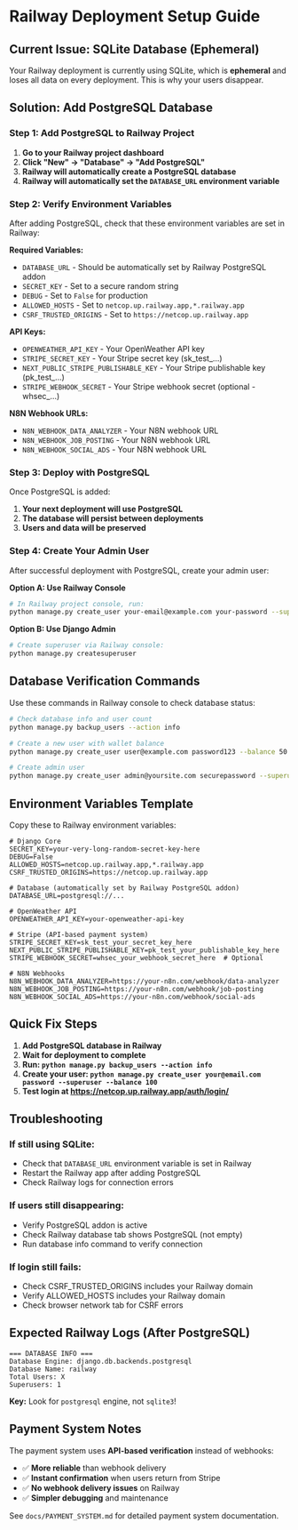 # Railway Deployment Setup Guide

## Current Issue: SQLite Database (Ephemeral)

Your Railway deployment is currently using SQLite, which is **ephemeral** and loses all data on every deployment. This is why your users disappear.

## Solution: Add PostgreSQL Database

### Step 1: Add PostgreSQL to Railway Project

1. **Go to your Railway project dashboard**
2. **Click "New" → "Database" → "Add PostgreSQL"**
3. **Railway will automatically create a PostgreSQL database**
4. **Railway will automatically set the `DATABASE_URL` environment variable**

### Step 2: Verify Environment Variables

After adding PostgreSQL, check that these environment variables are set in Railway:

**Required Variables:**
- `DATABASE_URL` - Should be automatically set by Railway PostgreSQL addon
- `SECRET_KEY` - Set to a secure random string
- `DEBUG` - Set to `False` for production
- `ALLOWED_HOSTS` - Set to `netcop.up.railway.app,*.railway.app`
- `CSRF_TRUSTED_ORIGINS` - Set to `https://netcop.up.railway.app`

**API Keys:**
- `OPENWEATHER_API_KEY` - Your OpenWeather API key
- `STRIPE_SECRET_KEY` - Your Stripe secret key (sk_test_...)
- `NEXT_PUBLIC_STRIPE_PUBLISHABLE_KEY` - Your Stripe publishable key (pk_test_...)
- `STRIPE_WEBHOOK_SECRET` - Your Stripe webhook secret (optional - whsec_...)

**N8N Webhook URLs:**
- `N8N_WEBHOOK_DATA_ANALYZER` - Your N8N webhook URL
- `N8N_WEBHOOK_JOB_POSTING` - Your N8N webhook URL  
- `N8N_WEBHOOK_SOCIAL_ADS` - Your N8N webhook URL

### Step 3: Deploy with PostgreSQL

Once PostgreSQL is added:

1. **Your next deployment will use PostgreSQL**
2. **The database will persist between deployments**
3. **Users and data will be preserved**

### Step 4: Create Your Admin User

After successful deployment with PostgreSQL, create your admin user:

**Option A: Use Railway Console**
```bash
# In Railway project console, run:
python manage.py create_user your-email@example.com your-password --superuser --balance 100
```

**Option B: Use Django Admin**
```bash
# Create superuser via Railway console:
python manage.py createsuperuser
```

## Database Verification Commands

Use these commands in Railway console to check database status:

```bash
# Check database info and user count
python manage.py backup_users --action info

# Create a new user with wallet balance
python manage.py create_user user@example.com password123 --balance 50.00

# Create admin user
python manage.py create_user admin@yoursite.com securepassword --superuser --balance 100
```

## Environment Variables Template

Copy these to Railway environment variables:

```env
# Django Core
SECRET_KEY=your-very-long-random-secret-key-here
DEBUG=False
ALLOWED_HOSTS=netcop.up.railway.app,*.railway.app
CSRF_TRUSTED_ORIGINS=https://netcop.up.railway.app

# Database (automatically set by Railway PostgreSQL addon)
DATABASE_URL=postgresql://...

# OpenWeather API
OPENWEATHER_API_KEY=your-openweather-api-key

# Stripe (API-based payment system)
STRIPE_SECRET_KEY=sk_test_your_secret_key_here
NEXT_PUBLIC_STRIPE_PUBLISHABLE_KEY=pk_test_your_publishable_key_here
STRIPE_WEBHOOK_SECRET=whsec_your_webhook_secret_here  # Optional

# N8N Webhooks
N8N_WEBHOOK_DATA_ANALYZER=https://your-n8n.com/webhook/data-analyzer
N8N_WEBHOOK_JOB_POSTING=https://your-n8n.com/webhook/job-posting
N8N_WEBHOOK_SOCIAL_ADS=https://your-n8n.com/webhook/social-ads
```

## Quick Fix Steps

1. **Add PostgreSQL database in Railway**
2. **Wait for deployment to complete**  
3. **Run: `python manage.py backup_users --action info`**
4. **Create your user: `python manage.py create_user your@email.com password --superuser --balance 100`**
5. **Test login at https://netcop.up.railway.app/auth/login/**

## Troubleshooting

### If still using SQLite:
- Check that `DATABASE_URL` environment variable is set in Railway
- Restart the Railway app after adding PostgreSQL
- Check Railway logs for connection errors

### If users still disappearing:
- Verify PostgreSQL addon is active
- Check Railway database tab shows PostgreSQL (not empty)
- Run database info command to verify connection

### If login still fails:
- Check CSRF_TRUSTED_ORIGINS includes your Railway domain
- Verify ALLOWED_HOSTS includes your Railway domain
- Check browser network tab for CSRF errors

## Expected Railway Logs (After PostgreSQL)

```
=== DATABASE INFO ===
Database Engine: django.db.backends.postgresql
Database Name: railway
Total Users: X
Superusers: 1
```

**Key:** Look for `postgresql` engine, not `sqlite3`!

## Payment System Notes

The payment system uses **API-based verification** instead of webhooks:
- ✅ **More reliable** than webhook delivery
- ✅ **Instant confirmation** when users return from Stripe
- ✅ **No webhook delivery issues** on Railway
- ✅ **Simpler debugging** and maintenance

See `docs/PAYMENT_SYSTEM.md` for detailed payment system documentation.



